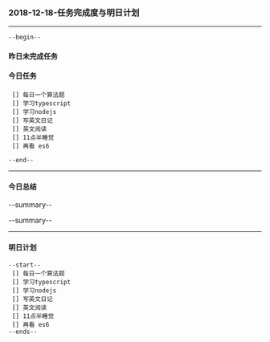 ### 2018-12-18-任务完成度与明日计划

----------------------------------------------------------------------------------------------------------
    --begin--
#### 昨日未完成任务

#### 今日任务
     [] 每日一个算法题
     [] 学习typescript
     [] 学习nodejs
     [] 写英文日记
     [] 英文阅读
     [] 11点半睡觉
     [] 再看 es6
    
	--end--

----------------------------------------------------------------------------------------------------------
#### 今日总结
--summary--


--summary--

----------------------------------------------------------------------------------------------------------

#### 明日计划
    --start--
     [] 每日一个算法题
     [] 学习typescript
     [] 学习nodejs
     [] 写英文日记
     [] 英文阅读
     [] 11点半睡觉
     [] 再看 es6
    --ends--
